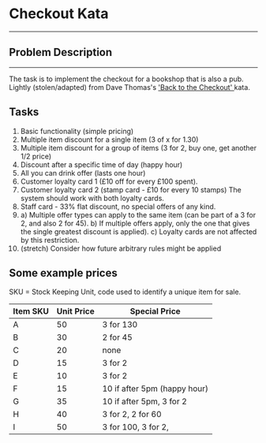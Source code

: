  # Checkout Kata
 
-----
 
 ## Problem Description
 ----
 The task is to implement the checkout for a bookshop that is also a pub. Lightly (stolen/adapted) from Dave Thomas's ['Back to the Checkout' ](http://codekata.com/kata/kata09-back-to-the-checkout/) kata.
 
## Tasks

1. Basic functionality (simple pricing) 
2. Multiple item discount for a single item (3 of x for 1.30) 
3. Multiple item discount for a group of items (3 for 2, buy one, get another 1/2 price)
4. Discount after a specific time of day (happy hour)
5. All you can drink offer (lasts one hour)
6. Customer loyalty card 1 (£10 off for every £100 spent).
7. Customer loyalty card 2 (stamp card - £10 for every 10 stamps) The system should work with both loyalty cards. 
8. Staff card - 33% flat discount, no special offers of any kind.
9. a) Multiple offer types can apply to the same item (can be part of a 3 for 2, and also 2 for 45). 
   b) If multiple offers apply, only the one that gives the single greatest discount is applied).
   c) Loyalty cards are not affected by this restriction.
10. (stretch) Consider how future arbitrary rules might be applied

## Some example prices
SKU = Stock Keeping Unit, code used to identify a unique item for sale.

 | Item SKU   |  Unit Price   |   Special Price |
 |---|---|---|
 | A  | 50  | 3 for 130 |
 | B  | 30 | 2 for 45 |
 | C  | 20 | none |
 | D | 15 |  3 for 2 |
 | E | 10 | 3 for 2 |
 | F | 15| 10 if after 5pm (happy hour) |
 | G | 35 | 10 if after 5pm, 3 for 2 |
 | H | 40  |    3 for 2, 2 for 60|
 | I | 50 | 3 for 100, 3 for 2, |